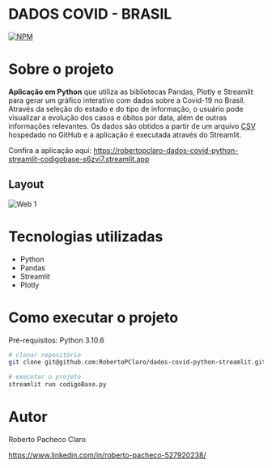 # DADOS COVID - BRASIL
[![NPM](https://img.shields.io/npm/l/react)](https://github.com/RobertoPClaro/dados-covid-python-streamlit/blob/main/LICENCE) 

# Sobre o projeto

**Aplicação em Python** que utiliza as bibliotecas Pandas, Plotly e Streamlit para gerar um gráfico interativo com dados sobre a Covid-19 no Brasil. Através da seleção do estado e do tipo de informação, o usuário pode visualizar a evolução dos casos e óbitos por data, além de outras informações relevantes. Os dados são obtidos a partir de um arquivo [CSV](https://raw.githubusercontent.com/wcota/covid19br/master/cases-brazil-states.csv) hospedado no GitHub e a aplicação é executada através do Streamlit.

Confira a aplicação aqui: https://robertopclaro-dados-covid-python-streamlit-codigobase-s6zvi7.streamlit.app

## Layout
![Web 1](https://i.imgur.com/JKT0a3k.png)

# Tecnologias utilizadas
- Python
- Pandas
- Streamlit
- Plotly

# Como executar o projeto

Pré-requisitos: Python 3.10.6

```bash
# clonar repositório
git clone git@github.com:RobertoPClaro/dados-covid-python-streamlit.git

# executar o projeto
streamlit run codigoBase.py
```
# Autor
Roberto Pacheco Claro

https://www.linkedin.com/in/roberto-pacheco-527920238/
